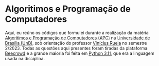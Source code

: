 # Algoritimos e Programação de Computadores
Aqui, eu reúno os códigos que formulei durante a realização da matéria [Algoritimos e Programação de Computadores (APC)](https://sigaa.unb.br/sigaa/public/componentes/busca_componentes.jsf) na [Universidade de Brasília (UnB)](https://www.unb.br/), sob orientação do professor [Vinícius Ruela](https://viniciusrpb.github.io/) no semestre 2/2023. Todas as questões aqui presentes foram tiradas da plataforma [Beecrowd](https://judge.beecrowd.com) e a grande maioria foi feita em [Python 3.11](https://www.python.org/downloads/release/python-3110/), que era a linguagem usada na disciplina.
